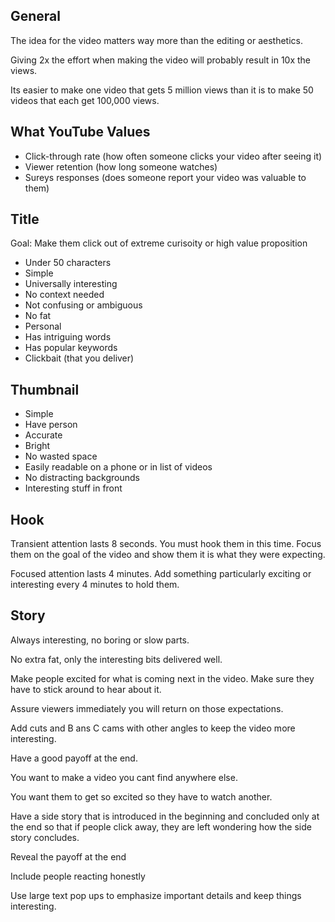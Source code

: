 ## General

The idea for the video matters way more than the editing or aesthetics.

Giving 2x the effort when making the video will probably result in 10x the views.

Its easier to make one video that gets 5 million views than it is to make 50 videos that each get 100,000 views.

## What YouTube Values

- Click-through rate (how often someone clicks your video after seeing it)
- Viewer retention (how long someone watches)
- Sureys responses (does someone report your video was valuable to them)

## Title

Goal: Make them click out of extreme curisoity or high value proposition

- Under 50 characters
- Simple
- Universally interesting
- No context needed
- Not confusing or ambiguous
- No fat
- Personal
- Has intriguing words
- Has popular keywords
- Clickbait (that you deliver)

## Thumbnail

- Simple
- Have person
- Accurate
- Bright
- No wasted space
- Easily readable on a phone or in list of videos
- No distracting backgrounds
- Interesting stuff in front

## Hook

Transient attention lasts 8 seconds. You must hook them in this time. Focus them on the goal of the video and show them it is what they were expecting.

Focused attention lasts 4 minutes. Add something particularly exciting or interesting every 4 minutes to hold them.

## Story

Always interesting, no boring or slow parts.

No extra fat, only the interesting bits delivered well.

Make people excited for what is coming next in the video. Make sure they have to stick around to hear about it.

Assure viewers immediately you will return on those expectations.

Add cuts and B ans C cams with other angles to keep the video more interesting.

Have a good payoff at the end.

You want to make a video you cant find anywhere else.

You want them to get so excited so they have to watch another.

Have a side story that is introduced in the beginning and concluded only at the end so that if people click away, they are left wondering how the side story concludes.

Reveal the payoff at the end

Include people reacting honestly

Use large text pop ups to emphasize important details and keep things interesting.
